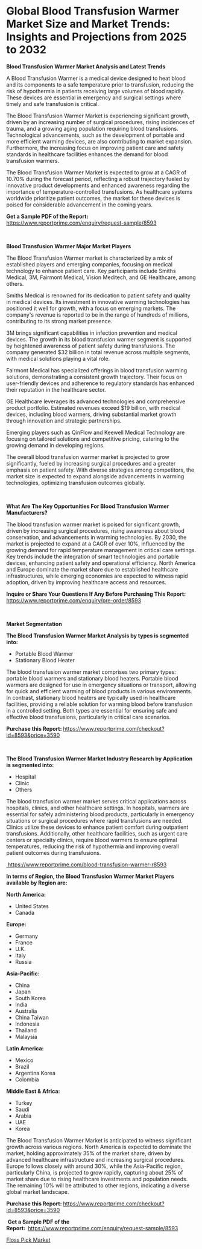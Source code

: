 <p><h1>Global Blood Transfusion Warmer Market Size and Market Trends: Insights and Projections from 2025 to 2032</h1></p><p><strong>Blood Transfusion Warmer Market Analysis and Latest Trends</strong></p>
<p><p>A Blood Transfusion Warmer is a medical device designed to heat blood and its components to a safe temperature prior to transfusion, reducing the risk of hypothermia in patients receiving large volumes of blood rapidly. These devices are essential in emergency and surgical settings where timely and safe transfusion is critical.</p><p>The Blood Transfusion Warmer Market is experiencing significant growth, driven by an increasing number of surgical procedures, rising incidences of trauma, and a growing aging population requiring blood transfusions. Technological advancements, such as the development of portable and more efficient warming devices, are also contributing to market expansion. Furthermore, the increasing focus on improving patient care and safety standards in healthcare facilities enhances the demand for blood transfusion warmers. </p><p>The Blood Transfusion Warmer Market is expected to grow at a CAGR of 10.70% during the forecast period, reflecting a robust trajectory fueled by innovative product developments and enhanced awareness regarding the importance of temperature-controlled transfusions. As healthcare systems worldwide prioritize patient outcomes, the market for these devices is poised for considerable advancement in the coming years.</p></p>
<p><strong>Get a Sample PDF of the Report:&nbsp;</strong> <a href="https://www.reportprime.com/enquiry/request-sample/8593?utm_campaign=3508&utm_medium=2&utm_source=Github&utm_content=ia&utm_term=20032025&utm_id=blood-transfusion-warmer">https://www.reportprime.com/enquiry/request-sample/8593</a></p>
<p>&nbsp;</p>
<p><strong>Blood Transfusion Warmer Major Market Players</strong></p>
<p><p>The Blood Transfusion Warmer market is characterized by a mix of established players and emerging companies, focusing on medical technology to enhance patient care. Key participants include Smiths Medical, 3M, Fairmont Medical, Vision Meditech, and GE Healthcare, among others. </p><p>Smiths Medical is renowned for its dedication to patient safety and quality in medical devices. Its investment in innovative warming technologies has positioned it well for growth, with a focus on emerging markets. The company's revenue is reported to be in the range of hundreds of millions, contributing to its strong market presence.</p><p>3M brings significant capabilities in infection prevention and medical devices. The growth in its blood transfusion warmer segment is supported by heightened awareness of patient safety during transfusions. The company generated $32 billion in total revenue across multiple segments, with medical solutions playing a vital role.</p><p>Fairmont Medical has specialized offerings in blood transfusion warming solutions, demonstrating a consistent growth trajectory. Their focus on user-friendly devices and adherence to regulatory standards has enhanced their reputation in the healthcare sector.</p><p>GE Healthcare leverages its advanced technologies and comprehensive product portfolio. Estimated revenues exceed $19 billion, with medical devices, including blood warmers, driving substantial market growth through innovation and strategic partnerships.</p><p>Emerging players such as QinFlow and Keewell Medical Technology are focusing on tailored solutions and competitive pricing, catering to the growing demand in developing regions.</p><p>The overall blood transfusion warmer market is projected to grow significantly, fueled by increasing surgical procedures and a greater emphasis on patient safety. With diverse strategies among competitors, the market size is expected to expand alongside advancements in warming technologies, optimizing transfusion outcomes globally.</p></p>
<p>&nbsp;</p>
<p><strong>What Are The Key Opportunities For Blood Transfusion Warmer Manufacturers?</strong></p>
<p><p>The blood transfusion warmer market is poised for significant growth, driven by increasing surgical procedures, rising awareness about blood conservation, and advancements in warming technologies. By 2030, the market is projected to expand at a CAGR of over 10%, influenced by the growing demand for rapid temperature management in critical care settings. Key trends include the integration of smart technologies and portable devices, enhancing patient safety and operational efficiency. North America and Europe dominate the market share due to established healthcare infrastructures, while emerging economies are expected to witness rapid adoption, driven by improving healthcare access and resources.</p></p>
<p><strong>Inquire or Share Your Questions If Any Before Purchasing This Report:</strong> <a href="https://www.reportprime.com/enquiry/pre-order/8593?utm_campaign=3508&utm_medium=2&utm_source=Github&utm_content=ia&utm_term=20032025&utm_id=blood-transfusion-warmer">https://www.reportprime.com/enquiry/pre-order/8593</a></p>
<p>&nbsp;</p>
<p><strong>Market Segmentation</strong></p>
<p><strong>The Blood Transfusion Warmer Market Analysis by types is segmented into:</strong></p>
<p><ul><li>Portable Blood Warmer</li><li>Stationary Blood Heater</li></ul></p>
<p><p>The blood transfusion warmer market comprises two primary types: portable blood warmers and stationary blood heaters. Portable blood warmers are designed for use in emergency situations or transport, allowing for quick and efficient warming of blood products in various environments. In contrast, stationary blood heaters are typically used in healthcare facilities, providing a reliable solution for warming blood before transfusion in a controlled setting. Both types are essential for ensuring safe and effective blood transfusions, particularly in critical care scenarios.</p></p>
<p><strong>Purchase this Report:&nbsp;</strong><a href="https://www.reportprime.com/checkout?id=8593&price=3590&utm_campaign=3508&utm_medium=2&utm_source=Github&utm_content=ia&utm_term=20032025&utm_id=blood-transfusion-warmer">https://www.reportprime.com/checkout?id=8593&price=3590</a></p>
<p>&nbsp;</p>
<p><strong>The Blood Transfusion Warmer Market Industry Research by Application is segmented into:</strong></p>
<p><ul><li>Hospital</li><li>Clinic</li><li>Others</li></ul></p>
<p><p>The blood transfusion warmer market serves critical applications across hospitals, clinics, and other healthcare settings. In hospitals, warmers are essential for safely administering blood products, particularly in emergency situations or surgical procedures where rapid transfusions are needed. Clinics utilize these devices to enhance patient comfort during outpatient transfusions. Additionally, other healthcare facilities, such as urgent care centers or specialty clinics, require blood warmers to ensure optimal temperatures, reducing the risk of hypothermia and improving overall patient outcomes during transfusions.</p></p>
<p><a href="https://www.reportprime.com/blood-transfusion-warmer-r8593?utm_campaign=3508&utm_medium=2&utm_source=Github&utm_content=ia&utm_term=20032025&utm_id=blood-transfusion-warmer">&nbsp;https://www.reportprime.com/blood-transfusion-warmer-r8593</a></p>
<p><strong>In terms of Region, the Blood Transfusion Warmer Market Players available by Region are:</strong></p>
<p>
    <p> <strong> North America: </strong>
        <ul>
            <li>United States</li>
            <li>Canada</li>
        </ul>
        </p> 
    <p> <strong> Europe: </strong>
        <ul>
            <li>Germany</li>
            <li>France</li>
            <li>U.K.</li>
            <li>Italy</li>
            <li>Russia</li>
        </ul>
        </p> 
    <p> <strong> Asia-Pacific: </strong>
        <ul>
            <li>China</li>
            <li>Japan</li>
            <li>South Korea</li>
            <li>India</li>
            <li>Australia</li>
            <li>China Taiwan</li>
            <li>Indonesia</li>
            <li>Thailand</li>
            <li>Malaysia</li>
        </ul>
        </p> 
    <p> <strong> Latin America: </strong>
        <ul>
            <li>Mexico</li>
            <li>Brazil</li>
            <li>Argentina Korea</li>
            <li>Colombia</li>
        </ul>
        </p> 
    <p> <strong> Middle East & Africa: </strong>
        <ul>
            <li>Turkey</li>
            <li>Saudi</li>
            <li>Arabia</li>
            <li>UAE</li>
            <li>Korea</li>
        </ul>
    </p>
    </p>
<p><p>The Blood Transfusion Warmer Market is anticipated to witness significant growth across various regions. North America is expected to dominate the market, holding approximately 35% of the market share, driven by advanced healthcare infrastructure and increasing surgical procedures. Europe follows closely with around 30%, while the Asia-Pacific region, particularly China, is projected to grow rapidly, capturing about 25% of market share due to rising healthcare investments and population needs. The remaining 10% will be attributed to other regions, indicating a diverse global market landscape.</p></p>
<p><strong>Purchase this Report: </strong><a href="https://www.reportprime.com/checkout?id=8593&price=3590&utm_campaign=3508&utm_medium=2&utm_source=Github&utm_content=ia&utm_term=20032025&utm_id=blood-transfusion-warmer">https://www.reportprime.com/checkout?id=8593&price=3590</a></p>
<p>&nbsp;<strong>Get a Sample PDF of the Report:&nbsp;&nbsp;</strong><a href="https://www.reportprime.com/enquiry/request-sample/8593?utm_campaign=3508&utm_medium=2&utm_source=Github&utm_content=ia&utm_term=20032025&utm_id=blood-transfusion-warmer">https://www.reportprime.com/enquiry/request-sample/8593</a></p>
<p><strong></strong></p>
<p><p><a href="https://github.com/drevertevell/Market-Research-Report-List-1/blob/main/floss-pick-market.md?utm_campaign=3508&utm_medium=2&utm_source=Github&utm_content=ia&utm_term=20032025&utm_id=blood-transfusion-warmer">Floss Pick Market</a></p></p>